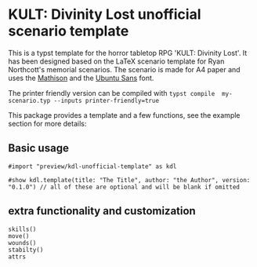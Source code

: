 # KULT: Divinity Lost unofficial scenario template

This is a typst template for the horror tabletop RPG 'KULT: Divinity Lost'.
It has been designed based on the LaTeX scenario template for Ryan Northcott's memorial scenarios.
The scenario is made for A4 paper and uses the [Mathison](https://www.dafontfree.io/mathison-typeface/) and the [Ubuntu Sans](https://github.com/canonical/Ubuntu-Sans-fonts/releases) font.

The printer friendly version can be compiled with `typst compile  my-scenario.typ --inputs printer-friendly=true`

This package provides a template and a few functions, see the example section for more details:

## Basic usage

```typst
#import "preview/kdl-unofficial-template" as kdl

#show kdl.template(title: "The Title", author: "the Author", version: "0.1.0") // all of these are optional and will be blank if omitted
```

## extra functionality and customization

```
skills()
move()
wounds()
stabilty()
attrs
```
